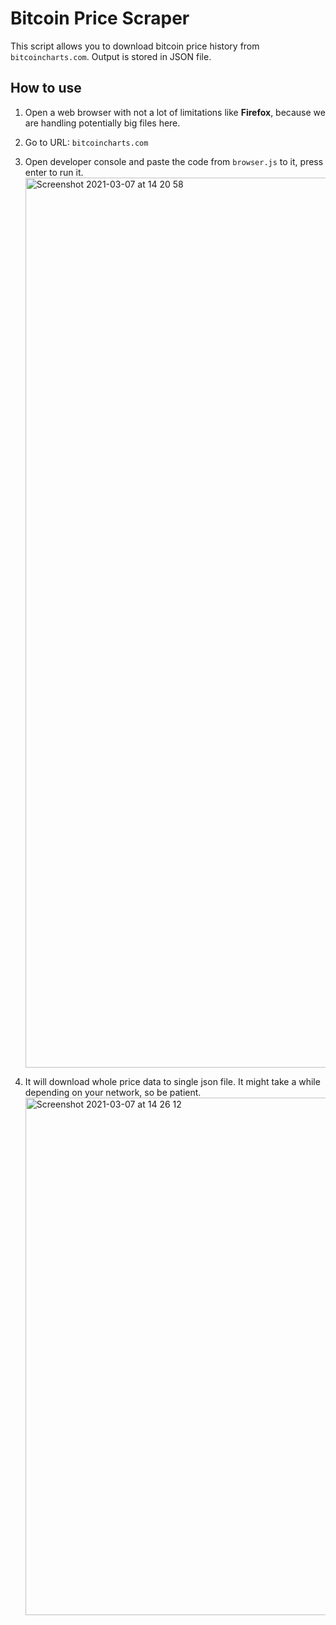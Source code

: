 # Bitcoin Price Scraper

This script allows you to download bitcoin price history from `bitcoincharts.com`.
Output is stored in JSON file.

## How to use

1. Open a web browser with not a lot of limitations like **Firefox**, because we are handling potentially big files here.
2. Go to URL: `bitcoincharts.com`
3. Open developer console and paste the code from `browser.js` to it, press enter to run it.
   <img width="1424" alt="Screenshot 2021-03-07 at 14 20 58" src="https://user-images.githubusercontent.com/19593179/110241939-e8391400-7f53-11eb-8917-7eb913c64e70.png">

4. It will download whole price data to single json file. It might take a while depending on your network, so be patient.
   <img width="828" alt="Screenshot 2021-03-07 at 14 26 12" src="https://user-images.githubusercontent.com/19593179/110242084-96dd5480-7f54-11eb-9168-566532099e57.png">
